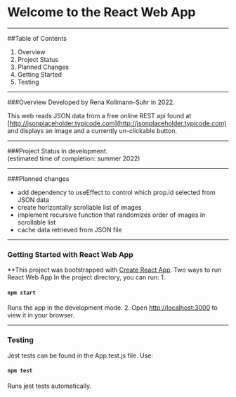 # Welcome to the React Web App
***
##Table of Contents
1. Overview
2. Project Status
3. Planned Changes
4. Getting Started
5. Testing
***
###Overview
Developed by Rena Kollmann-Suhr in 2022.

This web reads JSON data from a free online REST api found at [http://jsonplaceholder.typicode.com](http://jsonplaceholder.typicode.com)
and displays an image and a currently un-clickable button.
***
###Project Status 
In development.\
(estimated time of completion: summer 2022)
***
###Planned changes
  - add dependency to useEffect to control which prop.id selected from JSON data
  - create horizontally scrollable list of images
  - implement recursive function that randomizes order of images in scrollable list
  - cache data retrieved from JSON file
***
### Getting Started with React Web App

**This project was bootstrapped with [Create React App](https://github.com/facebook/create-react-app).
Two ways to run React Web App
In the project directory, you can run:
1. 
   #### `npm start` 
   Runs the app in the development mode.
2. 
   Open [http://localhost:3000](http://localhost:3000) to view it in your browser.
***

### Testing

Jest tests can be found in the App.test.js file.
Use:

   #### `npm test` 
   Runs jest tests automatically.
